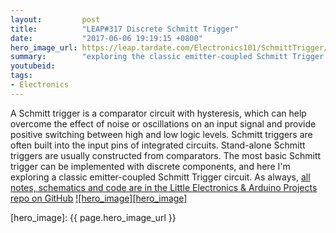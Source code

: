 ```yaml
---
layout:         post
title:          "LEAP#317 Discrete Schmitt Trigger"
date:           "2017-06-06 19:19:15 +0800"
hero_image_url: https://leap.tardate.com/Electronics101/SchmittTrigger/BasicDiscrete/assets/BasicDiscrete_build.jpg
summary:        "exploring the classic emitter-coupled Schmitt Trigger circuit design"
youtubeid:
tags:
- Electronics
---
```


A Schmitt trigger is a comparator circuit with hysteresis,
which can help overcome the effect of noise or oscillations on an input signal
and provide positive switching between high and low logic levels.
Schmitt triggers are often built into the input pins of integrated circuits.
Stand-alone Schmitt triggers are usually constructed from comparators.
The most basic Schmitt trigger can be implemented with discrete components,
and here I'm exploring a classic emitter-coupled Schmitt Trigger circuit.
As always, [all notes, schematics and code are in the Little Electronics & Arduino Projects repo on GitHub][project]
[![hero_image][hero_image]][project]

[leap]: https://leap.tardate.com
[project]: https://github.com/tardate/LittleArduinoProjects/tree/master/Electronics101/SchmittTrigger/BasicDiscrete
[hero_image]: {{ page.hero_image_url }}
